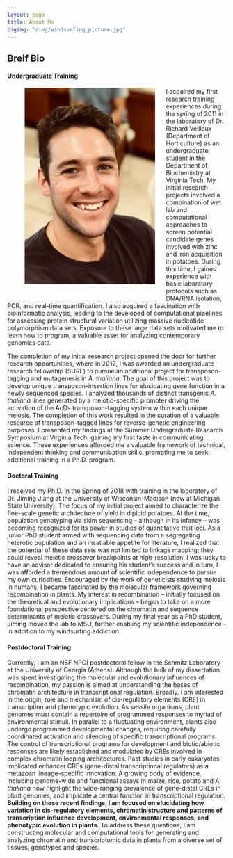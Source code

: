 ```yaml
---
layout: page
title: About Me
bigimg: "/img/windsurfing_picture.jpg"
---
```


## Breif Bio
#### Undergraduate Training
<p align="justify">
<figure>
<div style="float: left; padding-right: 25px; padding-bottom: 25px">
	<img src="/img/bio_image.jpg" width="300" alt="" align="left">
</div>
</figure>

I acquired my first research training experiences during the spring of 2011 in the laboratory of Dr. Richard Veilleux (Department of Horticulture) as an undergraduate student in the Department of Biochemistry at Virginia Tech. My initial research projects involved a combination of wet lab and computational approaches to screen potential candidate genes involved with zinc and iron acquisition in potatoes. During this time, I gained experience with basic laboratory protocols such as DNA/RNA isolation, PCR, and real-time quantification. I also acquired a fascination with bioinformatic analysis, leading to the developed of computational pipelines for assessing protein structural variation utilizing massive nucleotide polymorphism data sets. Exposure to these large data sets motivated me to learn how to program, a valuable asset for analyzing contemporary genomics data. </p>

The completion of my initial research project opened the door for further research opportunities, where in 2012, I was awarded an undergraduate research fellowship (SURF) to pursue an additional project for transposon-tagging and mutagenesis in *A. thaliana*. The goal of this project was to develop unique transposon-insertion lines for elucidating gene function in a newly sequenced species. I analyzed thousands of distinct transgenic *A. thaliana* lines generated by a meiotic-specific promoter driving the activation of the AcDs transposon-tagging system within each unique meiosis. The completion of this work resulted in the curation of a valuable resource of transposon-tagged lines for reverse-genetic engineering purposes. I presented my findings at the Summer Undergraduate Research Symposium at Virginia Tech, gaining my first taste in communicating science. These experiences afforded me a valuable framework of technical, independent thinking and communication skills, prompting me to seek additional training in a Ph.D. program.

#### Doctoral Training
I received my Ph.D. in the Spring of 2018 with training in the laboratory of Dr. Jiming Jiang at the University of Wisconsin-Madison (now at Michigan State University). The focus of my initial project aimed to characterize the fine-scale genetic architecture of yield in diploid potatoes. At the time, population genotyping via skim sequencing – although in its infancy – was becoming recognized for its power in studies of quantitative trait loci. As a junior PhD student armed with sequencing data from a segregating heterotic population and an insatiable appetite for literature, I realized that the potential of these data sets was not limited to linkage mapping; they could reveal meiotic crossover breakpoints at high-resolution. I was lucky to have an advisor dedicated to ensuring his student’s success and in turn, I was afforded a tremendous amount of scientific independence to pursue my own curiosities. Encouraged by the work of geneticists studying meiosis in humans, I became fascinated by the molecular framework governing recombination in plants. My interest in recombination – initially focused on the theoretical and evolutionary implications – began to take on a more foundational perspective centered on the chromatin and sequence determinants of meiotic crossovers. During my final year as a PhD student, Jiming moved the lab to MSU, further enabling my scientific independence - in addition to my windsurfing addiction.

#### Postdoctoral Training
Currently, I am an NSF NPGI postdoctoral fellow in the Schmitz Laboratory at the University of Georgia (Athens). Although the bulk of my dissertation was spent investigating the molecular and evolutionary influences of recombination, my passion is aimed at understanding the bases of chromatin architecture in transcriptional regulation. Broadly, I am interested in the origin, role and mechanism of cis-regulatory elements (CRE) in transcription and phenotypic evolution. As sessile organisms, plant genomes must contain a repertoire of programmed responses to myriad of environmental stimuli. In parallel to a fluctuating environment, plants also undergo programmed developmental changes, requiring carefully coordinated activation and silencing of specific transcriptional programs. The control of transcriptional programs for development and biotic/abiotic responses are likely established and modulated by CREs involved in complex chromatin looping architectures. Past studies in early eukaryotes implicated enhancer CREs (gene-distal transcriptional regulators) as a metazoan lineage-specific innovation. A growing body of evidence, including genome-wide and functional assays in maize, rice, potato and *A. thaliana* now highlight the wide-ranging prevalence of gene-distal CREs in plant genomes, and implicate a central function in transcriptional regulation. **Building on these recent findings, I am focused on elucidating how variation in cis-regulatory elements, chromatin structure and patterns of transcription influence development, environmental responses, and phenotypic evolution in plants.** To address these questions, I am constructing molecular and computational tools for generating and analyzing chromatin and transcriptomic data in plants from a diverse set of tissues, genotypes and species.
